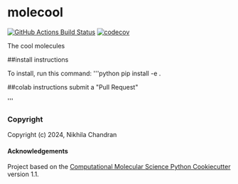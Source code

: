 molecool
==============================
[//]: # (Badges)
[![GitHub Actions Build Status](https://github.com/REPLACE_WITH_OWNER_ACCOUNT/molecool/workflows/CI/badge.svg)](https://github.com/REPLACE_WITH_OWNER_ACCOUNT/molecool/actions?query=workflow%3ACI)
[![codecov](https://codecov.io/gh/REPLACE_WITH_OWNER_ACCOUNT/molecool/branch/main/graph/badge.svg)](https://codecov.io/gh/REPLACE_WITH_OWNER_ACCOUNT/molecool/branch/main)


The cool molecules

##install instructions

To install, run this command:
'''python
pip install -e .

##colab instructions
submit a "Pull Request"

'''
### Copyright

Copyright (c) 2024, Nikhila Chandran


#### Acknowledgements
 
Project based on the 
[Computational Molecular Science Python Cookiecutter](https://github.com/molssi/cookiecutter-cms) version 1.1.
